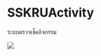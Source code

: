 # SSKRUActivity
ระบบตรวจเช็คกิจกรรม <br>

<img src="https://dl2.pushbulletusercontent.com/NGGSbApxh6u8l8HJuh0cHnOQUh4Dkrmv/03.png"/>

